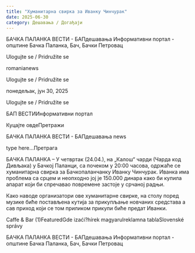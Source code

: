```yaml
---
title: "Хуманитарна свирка за Иванку Чинчурак"
date: 2025-06-30
category: Дешавања / Догађаји
---
```


БАЧКА ПАЛАНКА ВЕСТИ - БАПдешавања Информативни портал - општине Бачка Паланка, Бач, Бачки Петровац

Ulogujte se / Pridružite se

romanianews

Ulogujte se / Pridružite se

понедељак, јун 30, 2025

Ulogujte se / Pridružite se

БАП ВЕСТИИнформативни портал

Куцајте овдеПретражи

БАЧКА ПАЛАНКА ВЕСТИ - БАПдешавања news

type here...Претрага

БАЧКА ПАЛАНКА – У четвртак (24.04.), на „Калош“ чарди (Чарда код Дивљака) у Бачкој Паланци, са почеком у 20:00 часова, одржаће се хуманитарна свирка за Бачкопаланчанку Иванку Чинчурак. Иванка има проблема са срцем и неопходно јој је 150.000 динара како би купила апарат који би спречавао повремене застоје у срчаној радњи.

Како наводе организатори ове хуманитарне свирке, на столу поред музике биће постављена кутија за прикупљање новчаних средстава а сав приход који се том приликом прикупи биће предат Иванки.

Caffe & Bar (1)FeaturedGde izaći?hírek magyarulreklamna tablaSlovenské správy

БАЧКА ПАЛАНКА ВЕСТИ - БАПдешавања Информативни портал - општине Бачка Паланка, Бач, Бачки Петровац
